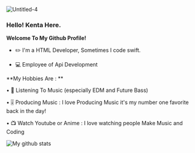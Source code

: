 ![Untitled-4](https://user-images.githubusercontent.com/35761701/88481559-5b25e980-cf86-11ea-84b9-99517830b389.jpg)
### **Hello! Kenta Here.**

**Welcome To My Github Profile!**
  
  - ✏️ I'm a HTML Developer, Sometimes I code swift.
  
  - 💻 Employee of Api Development

**My Hobbies Are : **
  
   • 🎵 Listening To Music (especially EDM and Future Bass)
   
   • 🎚 Producing Music : I love Producing Music it's my number one favorite back in the day!
  
   • 📺 Watch Youtube or Anime : I love watching people Make Music and Coding
  
  ![My github stats](https://github-readme-stats.vercel.app/api?username=kentakoong&show_icons=true)
